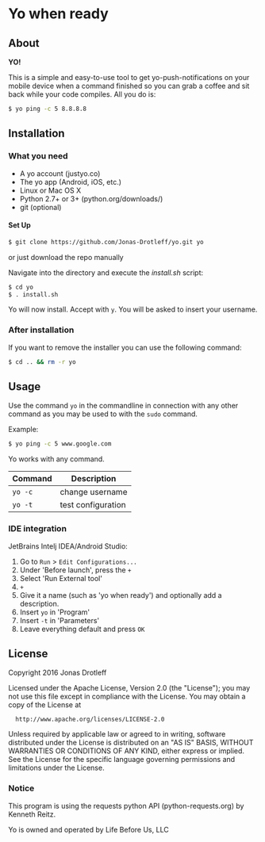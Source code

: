 # Yo when ready

## About
**YO!**

This is a simple and easy-to-use tool to get yo-push-notifications on your mobile device when a command finished so you can grab a coffee and sit back while your code compiles.
All you do is:
```sh
$ yo ping -c 5 8.8.8.8
```

## Installation
### What you need
  + A yo account (justyo.co)
  + The yo app (Android, iOS, etc.)
  + Linux or Mac OS X
  + Python 2.7+ or 3+ (python.org/downloads/)
  + git (optional)

#### Set Up
```sh
$ git clone https://github.com/Jonas-Drotleff/yo.git yo
```

or just download the repo manually

Navigate into the directory and execute the _install.sh_ script:

```sh
$ cd yo
$ . install.sh
```

Yo will now install. Accept with `y`. You will be asked to insert your username.

### After installation
If you want to remove the installer you can use the following command:
```sh
$ cd .. && rm -r yo
```

## Usage
Use the command `yo` in the commandline in connection with any other command as you may be used to with the `sudo` command.

Example:
```sh
$ yo ping -c 5 www.google.com
```

Yo works with any command.

| Command        | Description        |
| -------------- | ------------------ |
| `yo -c`        | change username    |
| `yo -t`        | test configuration |

### IDE integration
JetBrains Intelj IDEA/Android Studio:
  1. Go to `Run` > `Edit Configurations...`
  2. Under 'Before launch', press the `+`
  3. Select 'Run External tool'
  4. `+`
  5. Give it a name (such as 'yo when ready') and optionally add a description.
  6. Insert `yo` in 'Program'
  7. Insert `-t` in 'Parameters'
  8. Leave everything default and press `OK`

## License
Copyright 2016 Jonas Drotleff

  Licensed under the Apache License, Version 2.0 (the "License");
  you may not use this file except in compliance with the License.
  You may obtain a copy of the License at

      http://www.apache.org/licenses/LICENSE-2.0

  Unless required by applicable law or agreed to in writing, software
  distributed under the License is distributed on an "AS IS" BASIS,
  WITHOUT WARRANTIES OR CONDITIONS OF ANY KIND, either express or implied.
  See the License for the specific language governing permissions and
  limitations under the License.

  ### Notice

  This program is using the requests python API (python-requests.org) by Kenneth Reitz.

  Yo is owned and operated by Life Before Us, LLC

